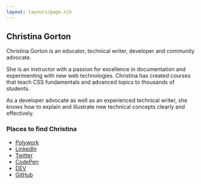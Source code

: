 ```yaml
---
layout: layouts/page.njk
---
```


## Christina Gorton

Christina Gorton is an educator, technical writer, developer and community advocate.

She is an instructor with a passion for excellence in documentation and experimenting with new web technologies. Christina has created courses that teach CSS fundamentals and advanced topics to thousands of students. 

As a developer advocate as well as an experienced technical writer, she knows how to explain and illustrate new technical concepts clearly and effectively. 

### Places to find Christina
- [Polywork](https://changelog.christinagorton.com/)
- [LinkedIn](https://www.linkedin.com/in/christinagorton/)
- [Twitter](https://twitter.com/coffeecraftcode)
- [CodePen](https://codepen.io/cgorton)
- [DEV](https://dev.to/coffeecraftcode)
- [GitHub](https://github.com/cmgorton)
